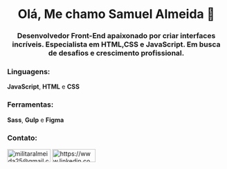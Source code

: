 <h1 align="center">Olá, Me chamo Samuel Almeida 👋</h1>
<h3 align="center"><strong>Desenvolvedor Front-End</strong> apaixonado por criar interfaces incríveis. Especialista em HTML,CSS e JavaScript. Em busca de desafios e crescimento profissional.</h3>

<h3 align="left">Linguagens:</h3>
<p align="left">
  <strong>JavaScript</strong>,  <strong>HTML</strong> e  <strong>CSS</strong>
</p>

<h3 align="left">Ferramentas:</h3>
<p align="left">
  <strong>Sass</strong>,  <strong>Gulp</strong> e  <strong>Figma</strong>
</p>

<h3 align="left">Contato:</h3>
<p align="left">
<a href="https://www.gmail.com/militaralmeida25@gmail.com" target="blank"><img align="center" src="https://img.shields.io/badge/Gmail-D14836?style=for-the-badge&logo=gmail&logoColor=white" alt="militaralmeida25@gmail.com" height="30" width="100" /></a>
<a href="https://www.linkedin.com/in/samuel-almeida-0bb5a7270/" target="blank"><img align="center" src="https://img.shields.io/badge/LinkedIn-0077B5?style=for-the-badge&logo=linkedin&logoColor=white" alt="https://www.linkedin.com/in/samuel-almeida-0bb5a7270/" height="30" width="100" /></a>
</p>




